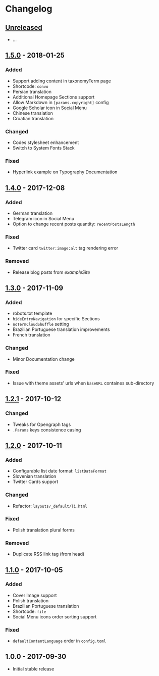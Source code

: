 # Changelog

## [Unreleased]

- ...

## [1.5.0] - 2018-01-25

### Added

- Support adding content in taxonomyTerm page
- Shortcode: `convo`
- Persian translation
- Additional Homepage Sections support
- Allow Markdown in `[params.copyright]` config
- Google Scholar icon in Social Menu
- Chinese translation
- Croatian translation

### Changed

- Codes stylesheet enhancement
- Switch to System Fonts Stack

### Fixed

- Hyperlink example on Typography Documentation

## [1.4.0] - 2017-12-08

### Added

- German translation
- Telegram icon in Social Menu
- Option to change recent posts quantity: `recentPostsLength`

### Fixed

- Twitter card `twitter:image:alt` tag rendering error

### Removed

- Release blog posts from _exampleSite_

## [1.3.0] - 2017-11-09

### Added

- robots.txt template
- `hideEntryNavigation` for specific Sections
- `noTermCloudShuffle` setting
- Brazilian Portuguese translation improvements
- French translation

### Changed

- Minor Documentation change

### Fixed

- Issue with theme assets' urls when `baseURL` containes sub-directory

## [1.2.1] - 2017-10-12

### Changed

- Tweaks for Opengraph tags
- `.Params` keys consistence casing

## [1.2.0] - 2017-10-11

### Added

- Configurable list date format: `listDateFormat`
- Slovenian translation
- Twitter Cards support

### Changed

- Refactor: `layouts/_default/li.html`

### Fixed

- Polish translation plural forms

### Removed

- Duplicate RSS link tag (from head)

## [1.1.0] - 2017-10-05

### Added

- Cover Image support
- Polish translation
- Brazilian Portuguese translation
- Shortcode: `file`
- Social Menu icons order sorting support

### Fixed

- `defaultContentLanguage` order in `config.toml`

## 1.0.0 - 2017-09-30

- Initial stable release

[Unreleased]: https://github.com/MunifTanjim/minimo/compare/v1.5.0...HEAD
[1.5.0]: https://github.com/MunifTanjim/minimo/compare/v1.4.0...v1.5.0
[1.4.0]: https://github.com/MunifTanjim/minimo/compare/v1.3.0...v1.4.0
[1.3.0]: https://github.com/MunifTanjim/minimo/compare/v1.2.1...v1.3.0
[1.2.1]: https://github.com/MunifTanjim/minimo/compare/v1.2.0...v1.2.1
[1.2.0]: https://github.com/MunifTanjim/minimo/compare/v1.1.0...v1.2.0
[1.1.0]: https://github.com/MunifTanjim/minimo/compare/v1.0.0...v1.1.0
